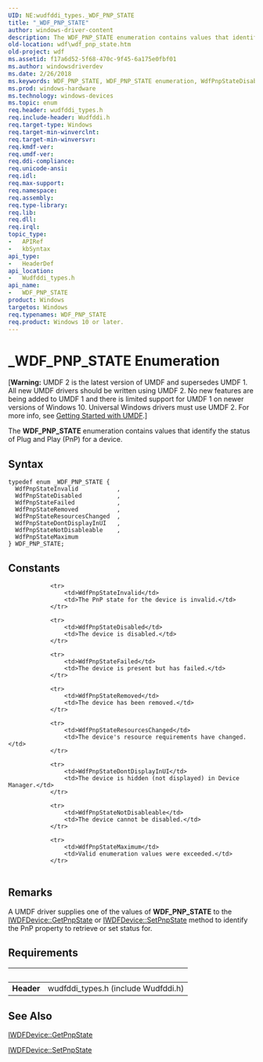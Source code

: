 ```yaml
---
UID: NE:wudfddi_types._WDF_PNP_STATE
title: "_WDF_PNP_STATE"
author: windows-driver-content
description: The WDF_PNP_STATE enumeration contains values that identify the status of Plug and Play (PnP) for a device.
old-location: wdf\wdf_pnp_state.htm
old-project: wdf
ms.assetid: f17a6d52-5f68-470c-9f45-6a175e0fbf01
ms.author: windowsdriverdev
ms.date: 2/26/2018
ms.keywords: WDF_PNP_STATE, WDF_PNP_STATE enumeration, WdfPnpStateDisabled, WdfPnpStateDontDisplayInUI, WdfPnpStateFailed, WdfPnpStateInvalid, WdfPnpStateMaximum, WdfPnpStateNotDisableable, WdfPnpStateRemoved, WdfPnpStateResourcesChanged, _WDF_PNP_STATE, umdf.wdf_pnp_state, umdfstructs_5964ab34-28fb-410b-a863-1adc9e8eed03.xml, wdf.wdf_pnp_state, wudfddi_types/WDF_PNP_STATE, wudfddi_types/WdfPnpStateDisabled, wudfddi_types/WdfPnpStateDontDisplayInUI, wudfddi_types/WdfPnpStateFailed, wudfddi_types/WdfPnpStateInvalid, wudfddi_types/WdfPnpStateMaximum, wudfddi_types/WdfPnpStateNotDisableable, wudfddi_types/WdfPnpStateRemoved, wudfddi_types/WdfPnpStateResourcesChanged
ms.prod: windows-hardware
ms.technology: windows-devices
ms.topic: enum
req.header: wudfddi_types.h
req.include-header: Wudfddi.h
req.target-type: Windows
req.target-min-winverclnt: 
req.target-min-winversvr: 
req.kmdf-ver: 
req.umdf-ver: 
req.ddi-compliance: 
req.unicode-ansi: 
req.idl: 
req.max-support: 
req.namespace: 
req.assembly: 
req.type-library: 
req.lib: 
req.dll: 
req.irql: 
topic_type:
-	APIRef
-	kbSyntax
api_type:
-	HeaderDef
api_location:
-	Wudfddi_types.h
api_name:
-	WDF_PNP_STATE
product: Windows
targetos: Windows
req.typenames: WDF_PNP_STATE
req.product: Windows 10 or later.
---
```


# _WDF_PNP_STATE Enumeration
<p class="CCE_Message">[<b>Warning:</b> UMDF 2 is the latest version of UMDF and supersedes UMDF 1.  All new UMDF drivers should be written using UMDF 2.  No new features are being added to UMDF 1 and there is limited support for UMDF 1 on newer versions of Windows 10.  Universal Windows drivers must use UMDF 2.  For more info, see <a href="https://docs.microsoft.com/en-us/windows-hardware/drivers/wdf/getting-started-with-umdf-version-2">Getting Started with UMDF</a>.]

The <b>WDF_PNP_STATE</b> enumeration contains values that identify the status of Plug and Play (PnP) for a device.

## Syntax
```
typedef enum _WDF_PNP_STATE {
  WdfPnpStateInvalid           ,
  WdfPnpStateDisabled          ,
  WdfPnpStateFailed            ,
  WdfPnpStateRemoved           ,
  WdfPnpStateResourcesChanged  ,
  WdfPnpStateDontDisplayInUI   ,
  WdfPnpStateNotDisableable    ,
  WdfPnpStateMaximum
} WDF_PNP_STATE;
```

## Constants

<table>
            
                <tr>
                    <td>WdfPnpStateInvalid</td>
                    <td>The PnP state for the device is invalid.</td>
                </tr>
            
                <tr>
                    <td>WdfPnpStateDisabled</td>
                    <td>The device is disabled.</td>
                </tr>
            
                <tr>
                    <td>WdfPnpStateFailed</td>
                    <td>The device is present but has failed.</td>
                </tr>
            
                <tr>
                    <td>WdfPnpStateRemoved</td>
                    <td>The device has been removed.</td>
                </tr>
            
                <tr>
                    <td>WdfPnpStateResourcesChanged</td>
                    <td>The device's resource requirements have changed.</td>
                </tr>
            
                <tr>
                    <td>WdfPnpStateDontDisplayInUI</td>
                    <td>The device is hidden (not displayed) in Device Manager.</td>
                </tr>
            
                <tr>
                    <td>WdfPnpStateNotDisableable</td>
                    <td>The device cannot be disabled.</td>
                </tr>
            
                <tr>
                    <td>WdfPnpStateMaximum</td>
                    <td>Valid enumeration values were exceeded.</td>
                </tr>
</table>

## Remarks

A UMDF driver supplies one of the values of <b>WDF_PNP_STATE</b> to the <a href="https://msdn.microsoft.com/library/windows/hardware/ff558834">IWDFDevice::GetPnpState</a> or <a href="https://msdn.microsoft.com/library/windows/hardware/ff558892">IWDFDevice::SetPnpState</a> method to identify the PnP property to retrieve or set status for.

## Requirements
| &nbsp; | &nbsp; |
| ---- |:---- |
| **Header** | wudfddi_types.h (include Wudfddi.h) |

## See Also

<a href="https://msdn.microsoft.com/library/windows/hardware/ff558834">IWDFDevice::GetPnpState</a>



<a href="https://msdn.microsoft.com/library/windows/hardware/ff558892">IWDFDevice::SetPnpState</a>